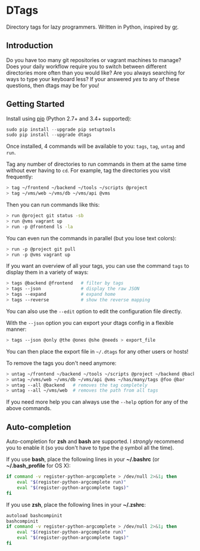 # DTags 
Directory tags for lazy programmers.
Written in Python, inspired by [gr](https://github.com/mixu/gr).

## Introduction

Do you have too many git repositories or vagrant machines to manage? Does your 
daily workflow require you to switch between different directories more often
than you would like? Are you always searching for ways to type your keyboard 
less? If your answered *yes* to any of these questions, then dtags may be for
you!

## Getting Started

Install using [pip](https://pip.pypa.io) (Python 2.7+ and 3.4+ supported):
```python
sudo pip install --upgrade pip setuptools
sudo pip install --upgrade dtags
```

Once installed, 4 commands will be available to you: 
`tags`, `tag`, `untag` and `run`.

Tag any number of directories to run commands in them at the same time without 
ever having to `cd`. For example, tag the directories you visit frequently:
```bash
> tag ~/frontend ~/backend ~/tools ~/scripts @project
> tag ~/vms/web ~/vms/db ~/vms/api @vms
```

Then you can run commands like this:
```bash
> run @project git status -sb
> run @vms vagrant up
> run -p @frontend ls -la
```

You can even run the commands in parallel (but you lose text colors):
```bash
> run -p @project git pull
> run -p @vms vagrant up
```

If you want an overview of all your tags, you can use the command `tags` to
display them in a variety of ways:
```bash
> tags @backend @frontend   # filter by tags 
> tags --json               # display the raw JSON
> tags --expand             # expand home
> tags --reverse            # show the reverse mapping
```
You can also use the `--edit` option to edit the configuration file directly.


With the `--json` option you can export your dtags config in a flexible manner:
```bash
> tags --json @only @the @ones @she @needs > export_file
```
You can then place the export file in `~/.dtags` for any other users or hosts!

To remove the tags you don't need anymore:
```bash
> untag ~/frontend ~/backend ~/tools ~/scripts @project ~/backend @backend
> untag ~/vms/web ~/vms/db ~/vms/api @vms ~/has/many/tags @foo @bar
> untag --all @backend   # removes the tag completely
> untag --all ~/vms/web  # removes the path from all tags
```

If you need more help you can always use the `--help` option for any of the 
above commands.


## Auto-completion

Auto-completion for **zsh** and **bash** are supported. I *strongly* recommend 
you to enable it (so you don't have to type the `@` symbol all the time).

If you use **bash**, place the following lines in your **~/.bashrc** 
(or **~/.bash_profile** for OS X):
```bash
if command -v register-python-argcomplete > /dev/null 2>&1; then
    eval "$(register-python-argcomplete run)"                                                                                                        
    eval "$(register-python-argcomplete tags)"
fi
```

If you use **zsh**, place the following lines in your **~/.zshrc**: 
```bash                                                                                  
autoload bashcompinit                                                           
bashcompinit 
if command -v register-python-argcomplete > /dev/null 2>&1; then
    eval "$(register-python-argcomplete run)"                                                                                                      
    eval "$(register-python-argcomplete tags)"
fi
```
